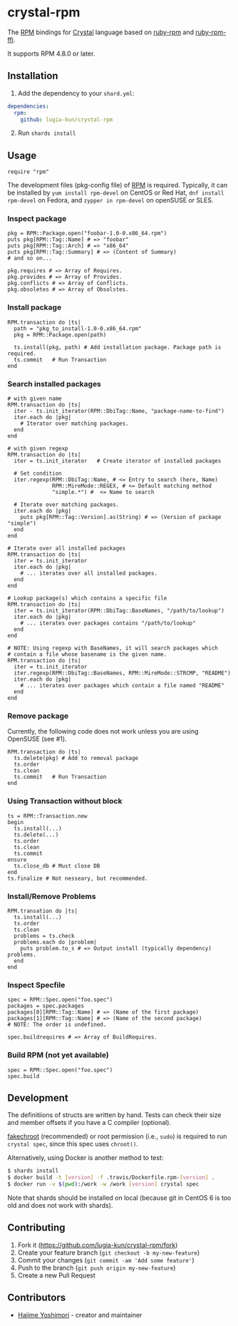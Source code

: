 # crystal-rpm

The [RPM] bindings for [Crystal] language based on [ruby-rpm] and
[ruby-rpm-ffi].

It supports RPM 4.8.0 or later.

## Installation

1. Add the dependency to your `shard.yml`:
```yaml
dependencies:
  rpm:
    github: lugia-kun/crystal-rpm
```
2. Run `shards install`

## Usage

```crystal
require "rpm"
```

The development files (pkg-config file) of [RPM] is
required. Typically, it can be installed by `yum install rpm-devel` on
CentOS or Red Hat, `dnf install rpm-devel` on Fedora, and `zypper in
rpm-devel` on openSUSE or SLES.

### Inspect package

```crystal
pkg = RPM::Package.open("foobar-1.0-0.x86_64.rpm")
puts pkg[RPM::Tag::Name] # => "foobar"
puts pkg[RPM::Tag::Arch] # => "x86_64"
puts pkg[RPM::Tag::Summary] # => (Content of Summary)
# and so on...

pkg.requires # => Array of Requires.
pkg.provides # => Array of Provides.
pkg.conflicts # => Array of Conflicts.
pkg.obsoletes # => Array of Obsolstes.
```

### Install package

```crystal
RPM.transaction do |ts|
  path = "pkg_to_install-1.0-0.x86_64.rpm"
  pkg = RPM::Package.open(path)
  
  ts.install(pkg, path) # Add installation package. Package path is required.
  ts.commit   # Run Transaction
end
```

### Search installed packages

```crystal
# with given name
RPM.transaction do |ts|
  iter - ts.init_iterator(RPM::DbiTag::Name, "package-name-to-find")
  iter.each do |pkg|
    # Iterator over matching packages.
  end
end

# with given regexp
RPM.transaction do |ts|
  iter = ts.init_iterator   # Create iterator of installed packages
  
  # Set condition
  iter.regexp(RPM::DbiTag::Name, # <= Entry to search (here, Name)
              RPM::MireMode::REGEX, # <= Default matching method
              "simple.*") #  <= Name to search

  # Iterate over matching packages.
  iter.each do |pkg|
    puts pkg[RPM::Tag::Version].as(String) # => (Version of package "simple")
  end
end

# Iterate over all installed packages
RPM.transaction do |ts|
  iter = ts.init_iterator
  iter.each do |pkg|
    # ... iterates over all installed packages.
  end
end

# Lookup package(s) which contains a specific file
RPM.transaction do |ts|
  iter = ts.init_iterator(RPM::DbiTag::BaseNames, "/path/to/lookup")
  iter.each do |pkg|
    # ... iterates over packages contains "/path/to/lookup"
  end
end

# NOTE: Using regexp with BaseNames, it will search packages which
# contain a file whose basename is the given name.
RPM.transaction do |ts|
  iter = ts.init_iterator
  iter.regexp(RPM::DbiTag::BaseNames, RPM::MireMode::STRCMP, "README")
  iter.each do |pkg|
    # ... iterates over packages which contain a file named "README"
  end
end
```

### Remove package

Currently, the following code does not work unless you are using
OpenSUSE (see #1).

```crystal
RPM.transaction do |ts|
  ts.delete(pkg) # Add to removal package
  ts.order
  ts.clean
  ts.commit   # Run Transaction
end
```

### Using Transaction without block

```crystal
ts = RPM::Transaction.new
begin
  ts.install(...)
  ts.delete(...)
  ts.order
  ts.clean
  ts.commit
ensure
  ts.close_db # Must close DB
end
ts.finalize # Not nesseary, but recommended.
```

### Install/Remove Problems

```crystal
RPM.transation do |ts|
  ts.install(...)
  ts.order
  ts.clean
  problems = ts.check
  problems.each do |problem|
    puts problem.to_s # => Output install (typically dependency) problems.
  end
end
```

### Inspect Specfile

```crystal
spec = RPM::Spec.open("foo.spec")
packages = spec.packages
packages[0][RPM::Tag::Name] # => (Name of the first package)
packages[1][RPM::Tag::Name] # => (Name of the second package)
# NOTE: The order is undefined.

spec.buildrequires # => Array of BuildRequires.
```

### Build RPM (not yet available)

```crystal
spec = RPM::Spec.open("foo.spec")
spec.build
```

## Development

The definitiions of structs are written by hand. Tests can check their
size and member offsets if you have a C compiler (optional).

[fakechroot] (recommended) or root permission (i.e., `sudo`) is
required to run `crystal spec`, since this spec uses `chroot()`.

Alternatively, using Docker is another method to test:

```bash
$ shards install
$ docker build -t [version] -f .travis/Dockerfile.rpm-[version] .
$ docker run -v $(pwd):/work -w /work [version] crystal spec
```

Note that shards should be installed on local (because git in CentOS 6
is too old and does not work with shards).

## Contributing

1. Fork it (<https://github.com/lugia-kun/crystal-rpm/fork>)
2. Create your feature branch (`git checkout -b my-new-feature`)
3. Commit your changes (`git commit -am 'Add some feature'`)
4. Push to the branch (`git push origin my-new-feature`)
5. Create a new Pull Request

## Contributors

- [Hajime Yoshimori](https://github.com/lugia-kun) - creator and maintainer

[RPM]: http://rpm.org/
[Crystal]: https://crystal-lang.org/
[ruby-rpm]: https://github.com/dmacvicar/ruby-rpm
[ruby-rpm-ffi]: https://github.com/dmacvicar/ruby-rpm-ffi
[fakechroot]: https://github.com/dex4er/fakechroot/wiki
